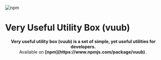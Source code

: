 ![npm](https://img.shields.io/npm/v/vuub?style=flat-square&color=blue)

# Very Useful Utility Box (vuub)

<p align="center">
    <b>
        Very useful utility box (vuub) is a set of simple, yet useful utilities for developers. 
    </b><br>
    Available on <b> [npm](https://www.npmjs.com/package/vuub) </b>.
</p>

